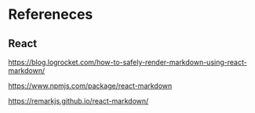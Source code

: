 # Refereneces

## React
https://blog.logrocket.com/how-to-safely-render-markdown-using-react-markdown/

https://www.npmjs.com/package/react-markdown

https://remarkjs.github.io/react-markdown/


